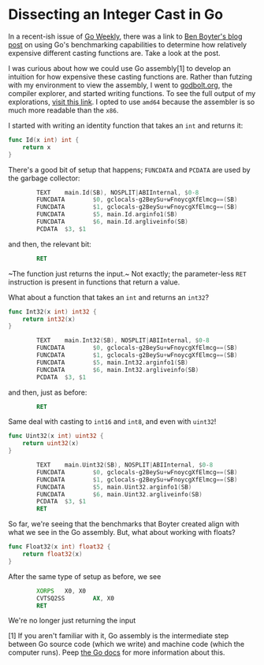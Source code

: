 # Dissecting an Integer Cast in Go

In a recent-ish issue of [Go Weekly](https://golangweekly.com/issues/425), there was a link to [Ben Boyter's blog post](https://boyter.org/posts/cost-of-integer-cast-in-go/) on using Go's benchmarking capabilities to determine how relatively expensive different casting functions are. Take a look at the post.

I was curious about how we could use Go assembly[1] to develop an intuition for how expensive these casting functions are. Rather than futzing with my environment to view the assembly, I went to [godbolt.org](https://www.godbolt.org), the compiler explorer, and started writing functions. To see the full output of my explorations, [visit this link](https://www.godbolt.org/z/sb1nsjeE8). I opted to use `amd64` because the assembler is so much more readable than the `x86`.

I started with writing an identity function that takes an `int` and returns it:

```go
func Id(x int) int {
    return x
}
```

There's a good bit of setup that happens; `FUNCDATA` and `PCDATA` are used by the garbage collector:

```asm
        TEXT    main.Id(SB), NOSPLIT|ABIInternal, $0-8
        FUNCDATA        $0, gclocals·g2BeySu+wFnoycgXfElmcg==(SB)
        FUNCDATA        $1, gclocals·g2BeySu+wFnoycgXfElmcg==(SB)
        FUNCDATA        $5, main.Id.arginfo1(SB)
        FUNCDATA        $6, main.Id.argliveinfo(SB)
        PCDATA  $3, $1
```

and then, the relevant bit:

```asm
        RET
```

~The function just returns the input.~ Not exactly; the parameter-less `RET` instruction is present in functions that return a value.

What about a function that takes an `int` and returns an `int32`?

```go
func Int32(x int) int32 {
    return int32(x)
}
```


```asm
        TEXT    main.Int32(SB), NOSPLIT|ABIInternal, $0-8
        FUNCDATA        $0, gclocals·g2BeySu+wFnoycgXfElmcg==(SB)
        FUNCDATA        $1, gclocals·g2BeySu+wFnoycgXfElmcg==(SB)
        FUNCDATA        $5, main.Int32.arginfo1(SB)
        FUNCDATA        $6, main.Int32.argliveinfo(SB)
        PCDATA  $3, $1
```

and then, just as before:

```asm
        RET
```

Same deal with casting to `int16` and `int8`, and even with `uint32`!

```go
func Uint32(x int) uint32 {
    return uint32(x)
}
```

```asm
        TEXT    main.Uint32(SB), NOSPLIT|ABIInternal, $0-8
        FUNCDATA        $0, gclocals·g2BeySu+wFnoycgXfElmcg==(SB)
        FUNCDATA        $1, gclocals·g2BeySu+wFnoycgXfElmcg==(SB)
        FUNCDATA        $5, main.Uint32.arginfo1(SB)
        FUNCDATA        $6, main.Uint32.argliveinfo(SB)
        PCDATA  $3, $1
        RET
```

So far, we're seeing that the benchmarks that Boyter created align with what we see in the Go assembly. But, what about working with floats?

```go
func Float32(x int) float32 {
    return float32(x)
}
```

After the same type of setup as before, we see

```asm
        XORPS   X0, X0
        CVTSQ2SS        AX, X0
        RET
```

We're no longer just returning the input




[1] If you aren't familiar with it, Go assembly is the intermediate step between Go source code (which we write) and machine code (which the computer runs). Peep [the Go docs](https://go.dev/doc/asm) for more information about this.